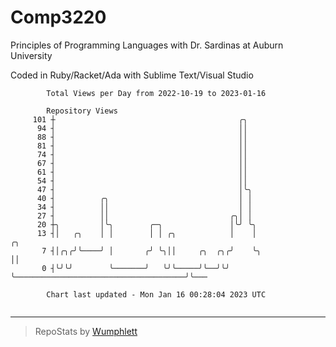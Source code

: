 # Comp3220

Principles of Programming Languages with Dr. Sardinas at Auburn University

Coded in Ruby/Racket/Ada with Sublime Text/Visual Studio

```
        Total Views per Day from 2022-10-19 to 2023-01-16

        Repository Views
     101 ┼                                         ╭╮
      94 ┤                                         ││
      88 ┤                                         ││
      81 ┤                                         ││
      74 ┤                                         ││
      67 ┤                                         ││
      61 ┤                                         ││
      54 ┤                                         ││
      47 ┤                                         │╰╮
      40 ┤          ╭╮                             │ │
      34 ┤          ││                             │ │
      27 ┤          ││                           ╭╮│ │
      20 ┼╮         │╰╮        ╭─╮               │╰╯ ╰╮
      13 ┤│   ╭╮    │ │        │ │ ╭╮            │    │                                       ╭╮
       7 ┤│╭╮╭╯╰────╯ │       ╭╯ ╰╮││     ╭╮  ╭╮╭╯    ╰╮                                      ││
       0 ┤╰╯╰╯        ╰───────╯   ╰╯╰─────╯╰──╯╰╯      ╰──────────────────────────────────────╯╰───

        Chart last updated - Mon Jan 16 00:28:04 2023 UTC
        
```

---

> RepoStats by [Wumphlett](https://github.com/Wumphlett)
